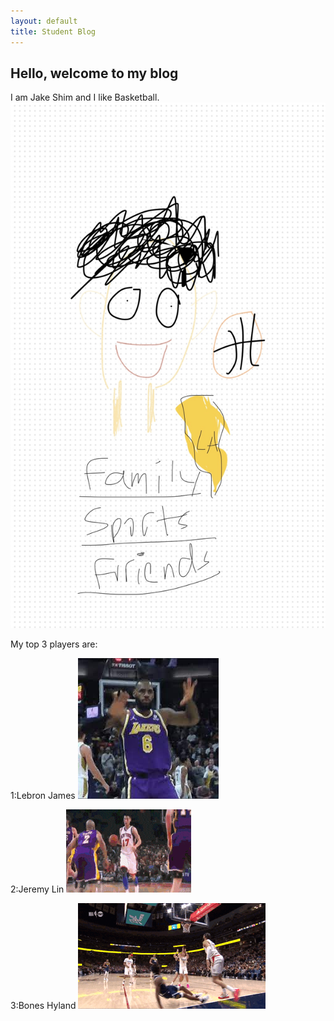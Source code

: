 ```yaml
---
layout: default
title: Student Blog
---
```



## Hello, welcome to my blog
I am Jake Shim 
and I like Basketball.
![Alt text](IMG_5874.jpg)

My top 3 players are:


1:Lebron James ![Alt text](image.png)


2:Jeremy Lin ![Alt text](image-1.png)


3:Bones Hyland ![Alt text](image-2.png)


